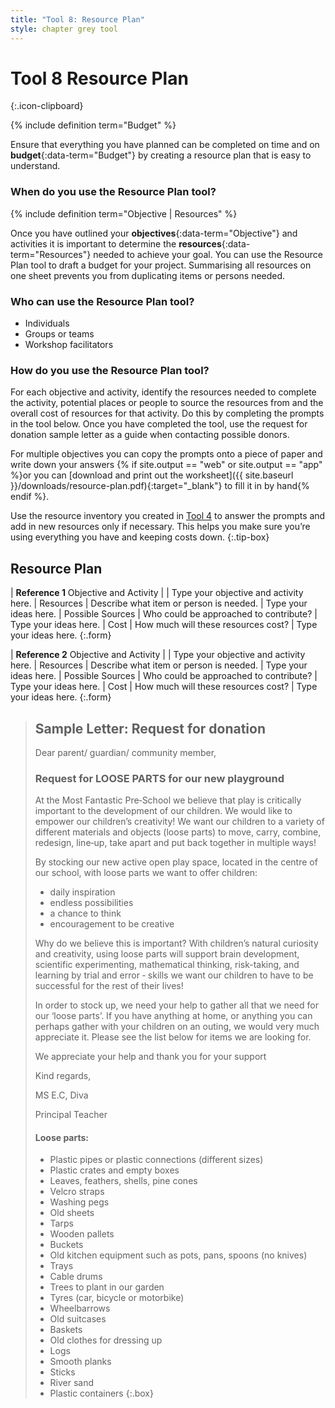 ```yaml
---
title: "Tool 8: Resource Plan"
style: chapter grey tool
---
```


# **Tool 8** Resource Plan
{:.icon-clipboard}

{% include definition term="Budget" %}

Ensure that everything you have planned can be completed on time and on **budget**{:data-term="Budget"} by creating a resource plan that is easy to understand.

### When do you use the Resource Plan tool?

{% include definition term="Objective | Resources" %}

Once you have outlined your **objectives**{:data-term="Objective"} and activities it is important to determine the **resources**{:data-term="Resources"} needed to achieve your goal. You can use the Resource Plan tool to draft a budget for your project. Summarising all resources on one sheet prevents you from duplicating items or persons needed.

### Who can use the Resource Plan tool?

-   Individuals
-   Groups or teams
-   Workshop facilitators

### How do you use the Resource Plan tool?

For each objective and activity, identify the resources needed to complete the activity, potential places or people to source the resources from and the overall cost of resources for that activity. Do this by completing the prompts in the tool below. Once you have completed the tool, use the request for donation sample letter as a guide when contacting possible donors.

For multiple objectives you can copy the prompts onto a piece of paper and write down your answers {% if site.output == "web" or site.output == "app" %}or you can [download and print out the worksheet]({{ site.baseurl }}/downloads/resource-plan.pdf){:target="_blank"} to fill it in by hand{% endif %}.

Use the resource inventory you created in [Tool 4](06-04.html) to answer the prompts and add in new resources only if necessary. This helps you make sure you’re using everything you have and keeping costs down.
{:.tip-box}

## Resource Plan

| **Reference 1** Objective and Activity |  | Type your objective and activity here.
| Resources | Describe what item or person is needed. | Type your ideas here.
| Possible Sources | Who could be approached to contribute? | Type your ideas here.
| Cost | How much will these resources cost? | Type your ideas here.
{:.form}

| **Reference 2** Objective and Activity |   | Type your objective and activity here.
| Resources | Describe what item or person is needed. | Type your ideas here.
| Possible Sources | Who could be approached to contribute? | Type your ideas here.
| Cost | How much will these resources cost? | Type your ideas here.
{:.form}

> ## Sample Letter: Request for donation
> 
> Dear parent/ guardian/ community member,
> 
> ### Request for LOOSE PARTS for our new playground
> 
> At the Most Fantastic Pre‐School we believe that play is critically important to the development of our children. We would like to empower our children’s creativity! We want our children to a variety of different materials and objects (loose parts) to move, carry, combine, redesign, line‐up, take apart and put back together in multiple ways!
> 
> By stocking our new active open play space, located in the centre of our school, with loose parts we want to offer children:
> 
> -   daily inspiration
> -   endless possibilities
> -   a chance to think
> -   encouragement to be creative
> 
> Why do we believe this is important? With children’s natural curiosity and creativity, using loose parts will support brain development, scientific experimenting, mathematical thinking, risk-taking, and learning by trial and error ‐ skills we want our children to have to be successful for the rest of their lives!
> 
> In order to stock up, we need your help to gather all that we need for our ‘loose parts’. If you have anything at home, or anything you can perhaps gather with your children on an  outing, we would very much appreciate it. Please see the list below for items we are looking for.
> 
> We appreciate your help and thank you for your support
> 
> Kind regards,
> 
> MS E.C, Diva
> 
> Principal Teacher
> 
> #### Loose parts:
> 
> -   Plastic pipes or plastic connections (different sizes)
> -   Plastic crates and empty boxes
> -   Leaves, feathers, shells, pine cones
> -   Velcro straps
> -   Washing pegs
> -   Old sheets
> -   Tarps
> -   Wooden pallets
> -   Buckets
> -   Old kitchen equipment such as pots, pans, spoons (no knives)
> -   Trays
> -   Cable drums
> -   Trees to plant in our garden
> -   Tyres (car, bicycle or motorbike)
> -   Wheelbarrows
> -   Old suitcases
> -   Baskets
> -   Old clothes for dressing up
> -   Logs
> -   Smooth planks
> -   Sticks
> -   River sand
> -   Plastic containers
{:.box}
